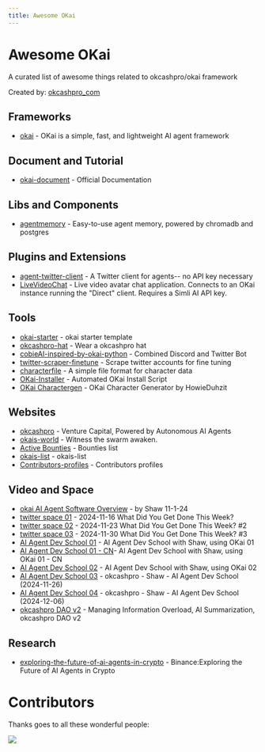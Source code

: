 ```yaml
---
title: Awesome OKai
---
```


# Awesome OKai

A curated list of awesome things related to okcashpro/okai framework

Created by: [okcashpro_com](https://x.com/okcashpro_com)

## Frameworks
- [okai](https://github.com/okcashpro/okai) - OKai is a simple, fast, and lightweight AI agent framework

## Document and Tutorial
- [okai-document](https://okcashpro.github.io/okai/docs/intro) - Official Documentation

## Libs and Components
- [agentmemory](https://github.com/okcashpro/agentmemory) - Easy-to-use agent memory, powered by chromadb and postgres

## Plugins and Extensions
- [agent-twitter-client](https://github.com/okcashpro/agent-twitter-client) - A Twitter client for agents-- no API key necessary
- [LiveVideoChat](https://github.com/okcashpro/LiveVideoChat) - Live video avatar chat application. Connects to an OKai instance running the "Direct" client. Requires a Simli AI API key.

## Tools
- [okai-starter](https://github.com/okcashpro/okai-starter) - okai starter template
- [okcashpro-hat](https://rubyfields.github.io/okcashpro-hat/) - Wear a okcashpro hat
- [cobieAI-inspired-by-okai-python](https://github.com/pzeasy/CobieAI-inspired-by-okai-python) - Combined Discord and Twitter Bot
- [twitter-scraper-finetune](https://github.com/okcashpro/twitter-scraper-finetune) - Scrape twitter accounts for fine tuning
- [characterfile](https://github.com/okcashpro/characterfile) - A simple file format for character data
- [OKai-Installer](https://github.com/HowieDuhzit/OKai-Installer) - Automated OKai Install Script
- [OKai Charactergen](https://okaigen.howieduhzit.best/) - OKai Character Generator by HowieDuhzit


## Websites
- [okcashpro](https://okcashpro.ai) - Venture Capital, Powered by Autonomous AI Agents
- [okais-world](https://github.com/okcashpro/okais-world) - Witness the swarm awaken.
- [Active Bounties](https://okcashpro.github.io/website) - Bounties list
- [okais-list](https://github.com/okcashpro/okais-list) - okais-list
- [Contributors-profiles](https://okcashpro.github.io/profiles/) - Contributors profiles

## Video and Space
- [okai AI Agent Software Overview](https://www.youtube.com/watch?v=xmlsILjX23s) -  by Shaw 11-1-24
- [twitter space 01](https://x.com/okcashprodao/status/1857495347179688235) - 2024-11-16 What Did You Get Done This Week?
- [twitter space 02](https://x.com/okcashprodao/status/1860092467997212710) - 2024-11-23 What Did You Get Done This Week? #2
- [twitter space 03](https://x.com/okcashprodao/status/1862609655509176778) - 2024-11-30 What Did You Get Done This Week? #3
- [AI Agent Dev School 01](https://www.youtube.com/watch?v=ArptLpQiKfI) - AI Agent Dev School with Shaw, using OKai 01
- [AI Agent Dev School 01 - CN](https://www.youtube.com/watch?v=0CB_u6J9_Bo)- AI Agent Dev School with Shaw, using OKai 01 - CN
- [AI Agent Dev School 02](https://www.youtube.com/watch?v=AC3h_KzLARo) - AI Agent Dev School with Shaw, using OKai 02
- [AI Agent Dev School 03](https://www.youtube.com/watch?v=X1aFEOaGcYE) - okcashpro - Shaw - AI Agent Dev School (2024-11-26)
- [AI Agent Dev School 04](https://www.youtube.com/watch?v=Y1DiqSVy4aU) - okcashpro - Shaw - AI Agent Dev School (2024-12-06)
- [okcashpro DAO v2](https://www.youtube.com/watch?v=-2PD3uk0Hz4) - Managing Information Overload, AI Summarization, okcashpro DAO v2

## Research
- [exploring-the-future-of-ai-agents-in-crypto](https://www.binance.com/en/research/analysis/exploring-the-future-of-ai-agents-in-crypto) - Binance:Exploring the Future of AI Agents in Crypto

# Contributors

Thanks goes to all these wonderful people:

<a href="https://github.com/okcashpro/awesome-okai/graphs/contributors">
  <img src="https://contrib.rocks/image?repo=okcashpro/awesome-okai" />
</a>
